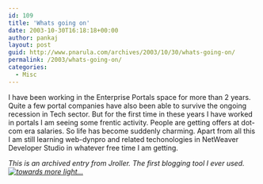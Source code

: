 ```yaml
---
id: 109
title: 'Whats going on'
date: 2003-10-30T16:18:18+00:00
author: pankaj
layout: post
guid: http://www.pnarula.com/archives/2003/10/30/whats-going-on/
permalink: /2003/whats-going-on/
categories:
  - Misc
---
```

I have been working in the Enterprise Portals space for more than 2 years. Quite a few portal companies have also been able to survive the ongoing recession in Tech sector. But for the first time in these years I have worked in portals I am seeing some frentic activity. People are getting offers at dot-com era salaries. So life has become suddenly charming. Apart from all this I am still learning web-dynpro and related techonologies in NetWeaver Developer Studio in whatever free time I am getting.

_<font size="x-small">This is an archived entry from Jroller. The first blogging tool I ever used.<a href="http://jroller.com/page/littlebuddha" onclick="_gaq.push(['_trackEvent', 'outbound-article', 'http://jroller.com/page/littlebuddha', '']);" ><img class="rightalign" src="http://pnarula.com/images/bt/jroller.gif" alt="towards more light..." /></a></font>_